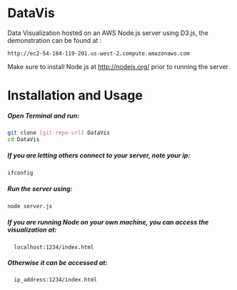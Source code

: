 DataVis
=======

Data Visualization hosted on an AWS Node.js server using D3.js, the demonstration can be found at :
```
http://ec2-54-184-119-201.us-west-2.compute.amazonaws.com
```

Make sure to install Node.js at http://nodejs.org/ prior to running the server.

Installation and Usage
=====

##### Open Terminal and run: 

```sh
git clone [git-repo-url] DataVis
cd DataVis
```
##### If you are letting others connect to your server, note your ip:
```sh
ifconfig
```
##### Run the server using: 
```sh
node server.js
```
##### If you are running Node on your own machine, you can access the visualization at:
```
  localhost:1234/index.html
```
##### Otherwise it can be accessed at:
```
  ip_address:1234/index.html
```
